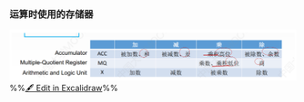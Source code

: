 ### 运算时使用的存储器
![](attachments/CPU%E7%9A%84%E5%8A%9F%E8%83%BD%E5%92%8C%E5%9F%BA%E6%9C%AC%E7%BB%93%E6%9E%84%202022-09-16%2020.19.24.excalidraw.svg)
%%[🖋 Edit in Excalidraw](attachments/CPU%E7%9A%84%E5%8A%9F%E8%83%BD%E5%92%8C%E5%9F%BA%E6%9C%AC%E7%BB%93%E6%9E%84%202022-09-16%2020.19.24.excalidraw.md)%%
